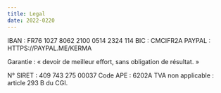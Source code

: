 ```yaml
---
title: Legal
date: 2022-0220
---
```


IBAN : FR76 1027 8062 2100 0514 2324 114 BIC : CMCIFR2A
PAYPAL : HTTPS://PAYPAL.ME/KERMA

Garantie : « devoir de meilleur effort, sans obligation de résultat. »

N° SIRET : 409 743 275 00037
Code APE : 6202A
TVA non applicable : article 293 B du CGI.

